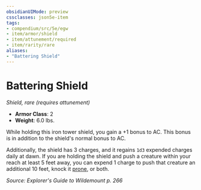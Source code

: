```yaml
---
obsidianUIMode: preview
cssclasses: json5e-item
tags:
- compendium/src/5e/egw
- item/armor/shield
- item/attunement/required
- item/rarity/rare
aliases: 
- "Battering Shield"
---
```

# Battering Shield
*Shield, rare (requires attunement)*  

- **Armor Class**: 2
- **Weight**: 6.0 lbs.

While holding this iron tower shield, you gain a +1 bonus to AC. This bonus is in addition to the shield's normal bonus to AC.

Additionally, the shield has 3 charges, and it regains `1d3` expended charges daily at dawn. If you are holding the shield and push a creature within your reach at least 5 feet away, you can expend 1 charge to push that creature an additional 10 feet, knock it [prone](/Systems/5e/rules/conditions.md#prone), or both.

*Source: Explorer's Guide to Wildemount p. 266*
